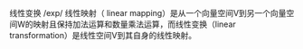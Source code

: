 线性变换/exp/线性映射（ linear mapping）是从一个向量空间V到另一个向量空间W的映射且保持加法运算和数量乘法运算，而线性变换（linear transformation）是线性空间V到其自身的线性映射。